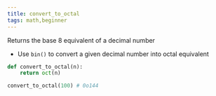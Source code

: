 ```yaml
---
title: convert_to_octal
tags: math,beginner
---
```


Returns the base 8 equivalent of a decimal number

- Use `bin()` to convert a given decimal number into octal equivalent

```py
def convert_to_octal(n):
    return oct(n)
```

```py
convert_to_octal(100) # 0o144
```